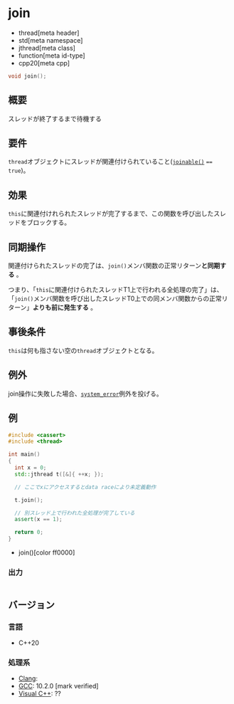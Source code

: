 # join
* thread[meta header]
* std[meta namespace]
* jthread[meta class]
* function[meta id-type]
* cpp20[meta cpp]

```cpp
void join();
```

## 概要
スレッドが終了するまで待機する


## 要件
`thread`オブジェクトにスレッドが関連付けられていること([`joinable()`](joinable.md) `== true`)。


## 効果
`this`に関連付けれられたスレッドが完了するまで、この関数を呼び出したスレッドをブロックする。


## 同期操作
関連付けられたスレッドの完了は、`join()`メンバ関数の正常リターン**と同期する** 。

つまり、「`this`に関連付けられたスレッドT1上で行われる全処理の完了」は、
「`join()`メンバ関数を呼び出したスレッドT0上での同メンバ関数からの正常リターン」**よりも前に発生する** 。


## 事後条件
`this`は何も指さない空の`thread`オブジェクトとなる。


## 例外
join操作に失敗した場合、[`system_error`](/reference/system_error/system_error.md)例外を投げる。


## 例

```cpp example
#include <cassert>
#include <thread>

int main()
{
  int x = 0;
  std::jthread t([&]{ ++x; });

  // ここでxにアクセスするとdata raceにより未定義動作

  t.join();

  // 別スレッド上で行われた全処理が完了している
  assert(x == 1);

  return 0;
}
```
* join()[color ff0000]

### 出力
```
```

## バージョン
### 言語
- C++20

### 処理系
- [Clang](/implementation.md#clang):
- [GCC](/implementation.md#gcc): 10.2.0 [mark verified]
- [Visual C++](/implementation.md#visual_cpp): ??
